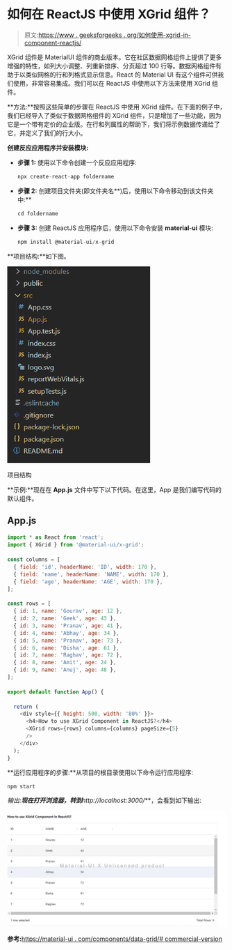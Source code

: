 # 如何在 ReactJS 中使用 XGrid 组件？

> 原文:[https://www . geeksforgeeks . org/如何使用-xgrid-in-component-reactjs/](https://www.geeksforgeeks.org/how-to-use-xgrid-component-in-reactjs/)

XGrid 组件是 MaterialUI 组件的商业版本。它在社区数据网格组件上提供了更多增强的特性，如列大小调整、列重新排序、分页超过 100 行等。数据网格组件有助于以类似网格的行和列格式显示信息。React 的 Material UI 有这个组件可供我们使用，非常容易集成。我们可以在 ReactJS 中使用以下方法来使用 XGrid 组件。

**方法:**按照这些简单的步骤在 ReactJS 中使用 XGrid 组件。在下面的例子中，我们已经导入了类似于数据网格组件的 XGrid 组件，只是增加了一些功能，因为它是一个带有定价的企业版。在行和列属性的帮助下，我们将示例数据传递给了它，并定义了我们的行大小。

**创建反应应用程序并安装模块:**

*   **步骤 1:** 使用以下命令创建一个反应应用程序:

    ```jsx
    npx create-react-app foldername
    ```

*   **步骤 2:** 创建项目文件夹(即文件夹名**)后，使用以下命令移动到该文件夹中:**

    ```jsx
    cd foldername
    ```

*   **步骤 3:** 创建 ReactJS 应用程序后，使用以下命令安装 **material-ui** 模块:

    ```jsx
    npm install @material-ui/x-grid
    ```

**项目结构:**如下图。

![](img/f04ae0d8b722a9fff0bd9bd138b29c23.png)

项目结构

**示例:**现在在 **App.js** 文件中写下以下代码。在这里，App 是我们编写代码的默认组件。

## App.js

```jsx
import * as React from 'react';
import { XGrid } from '@material-ui/x-grid';

const columns = [
  { field: 'id', headerName: 'ID', width: 170 },
  { field: 'name', headerName: 'NAME', width: 170 },
  { field: 'age', headerName: 'AGE', width: 170 },
];

const rows = [
  { id: 1, name: 'Gourav', age: 12 },
  { id: 2, name: 'Geek', age: 43 },
  { id: 3, name: 'Pranav', age: 41 },
  { id: 4, name: 'Abhay', age: 34 },
  { id: 5, name: 'Pranav', age: 73 },
  { id: 6, name: 'Disha', age: 61 },
  { id: 7, name: 'Raghav', age: 72 },
  { id: 8, name: 'Amit', age: 24 },
  { id: 9, name: 'Anuj', age: 48 },
];

export default function App() {

  return (
    <div style={{ height: 500, width: '80%' }}>
      <h4>How to use XGrid Component in ReactJS?</h4>
      <XGrid rows={rows} columns={columns} pageSize={5} 
      />
    </div>
  );
}
```

**运行应用程序的步骤:**从项目的根目录使用以下命令运行应用程序:

```jsx
npm start
```

**输出:**现在打开浏览器，转到***http://localhost:3000/***，会看到如下输出:

![](img/92581f448fa57d87ab14259047e76b04.png)

**参考:**[https://material-ui . com/components/data-grid/# commercial-version](https://material-ui.com/components/data-grid/#commercial-version)